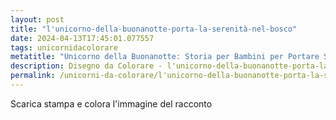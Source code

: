 ```yaml
---
layout: post
title: "l'unicorno-della-buonanotte-porta-la-serenità-nel-bosco"
date: 2024-04-13T17:45:01.077557
tags: unicornidacolorare
metatitle: "Unicorno della Buonanotte: Storia per Bambini per Portare Serenità nel Bosco | Racconti Educativi"
description: Disegno da Colorare - l'unicorno-della-buonanotte-porta-la-serenità-nel-bosco
permalink: /unicorni-da-colorare/l'unicorno-della-buonanotte-porta-la-serenità-nel-bosco.html
---
```

Scarica stampa e colora l'immagine del racconto
        